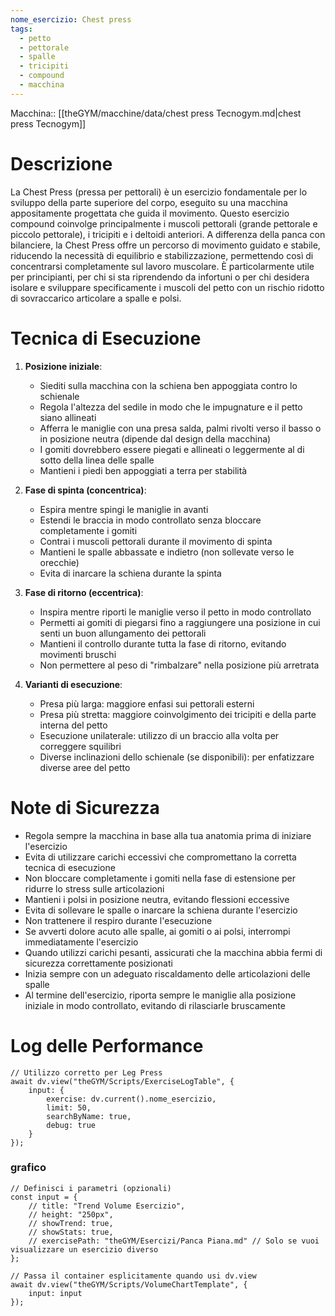 ```yaml
---
nome_esercizio: Chest press
tags:
  - petto
  - pettorale
  - spalle
  - tricipiti
  - compound
  - macchina
---
```


Macchina:: [[theGYM/macchine/data/chest press Tecnogym.md|chest press Tecnogym]]

# Descrizione

La Chest Press (pressa per pettorali) è un esercizio fondamentale per lo sviluppo della parte superiore del corpo, eseguito su una macchina appositamente progettata che guida il movimento. Questo esercizio compound coinvolge principalmente i muscoli pettorali (grande pettorale e piccolo pettorale), i tricipiti e i deltoidi anteriori. A differenza della panca con bilanciere, la Chest Press offre un percorso di movimento guidato e stabile, riducendo la necessità di equilibrio e stabilizzazione, permettendo così di concentrarsi completamente sul lavoro muscolare. È particolarmente utile per principianti, per chi si sta riprendendo da infortuni o per chi desidera isolare e sviluppare specificamente i muscoli del petto con un rischio ridotto di sovraccarico articolare a spalle e polsi.

# Tecnica di Esecuzione

1. **Posizione iniziale**:

   - Siediti sulla macchina con la schiena ben appoggiata contro lo schienale
   - Regola l'altezza del sedile in modo che le impugnature e il petto siano allineati
   - Afferra le maniglie con una presa salda, palmi rivolti verso il basso o in posizione neutra (dipende dal design della macchina)
   - I gomiti dovrebbero essere piegati e allineati o leggermente al di sotto della linea delle spalle
   - Mantieni i piedi ben appoggiati a terra per stabilità

2. **Fase di spinta (concentrica)**:

   - Espira mentre spingi le maniglie in avanti
   - Estendi le braccia in modo controllato senza bloccare completamente i gomiti
   - Contrai i muscoli pettorali durante il movimento di spinta
   - Mantieni le spalle abbassate e indietro (non sollevate verso le orecchie)
   - Evita di inarcare la schiena durante la spinta

3. **Fase di ritorno (eccentrica)**:

   - Inspira mentre riporti le maniglie verso il petto in modo controllato
   - Permetti ai gomiti di piegarsi fino a raggiungere una posizione in cui senti un buon allungamento dei pettorali
   - Mantieni il controllo durante tutta la fase di ritorno, evitando movimenti bruschi
   - Non permettere al peso di "rimbalzare" nella posizione più arretrata

4. **Varianti di esecuzione**:
   - Presa più larga: maggiore enfasi sui pettorali esterni
   - Presa più stretta: maggiore coinvolgimento dei tricipiti e della parte interna del petto
   - Esecuzione unilaterale: utilizzo di un braccio alla volta per correggere squilibri
   - Diverse inclinazioni dello schienale (se disponibili): per enfatizzare diverse aree del petto

# Note di Sicurezza

- Regola sempre la macchina in base alla tua anatomia prima di iniziare l'esercizio
- Evita di utilizzare carichi eccessivi che compromettano la corretta tecnica di esecuzione
- Non bloccare completamente i gomiti nella fase di estensione per ridurre lo stress sulle articolazioni
- Mantieni i polsi in posizione neutra, evitando flessioni eccessive
- Evita di sollevare le spalle o inarcare la schiena durante l'esercizio
- Non trattenere il respiro durante l'esecuzione
- Se avverti dolore acuto alle spalle, ai gomiti o ai polsi, interrompi immediatamente l'esercizio
- Quando utilizzi carichi pesanti, assicurati che la macchina abbia fermi di sicurezza correttamente posizionati
- Inizia sempre con un adeguato riscaldamento delle articolazioni delle spalle
- Al termine dell'esercizio, riporta sempre le maniglie alla posizione iniziale in modo controllato, evitando di rilasciarle bruscamente

# Log delle Performance

```dataviewjs
// Utilizzo corretto per Leg Press
await dv.view("theGYM/Scripts/ExerciseLogTable", {
    input: {
        exercise: dv.current().nome_esercizio,
        limit: 50,
        searchByName: true,
        debug: true
    }
});
```

### grafico

```dataviewjs
// Definisci i parametri (opzionali)
const input = {
    // title: "Trend Volume Esercizio",
    // height: "250px",
    // showTrend: true,
    // showStats: true,
    // exercisePath: "theGYM/Esercizi/Panca Piana.md" // Solo se vuoi visualizzare un esercizio diverso
};

// Passa il container esplicitamente quando usi dv.view
await dv.view("theGYM/Scripts/VolumeChartTemplate", {
    input: input
});
```
